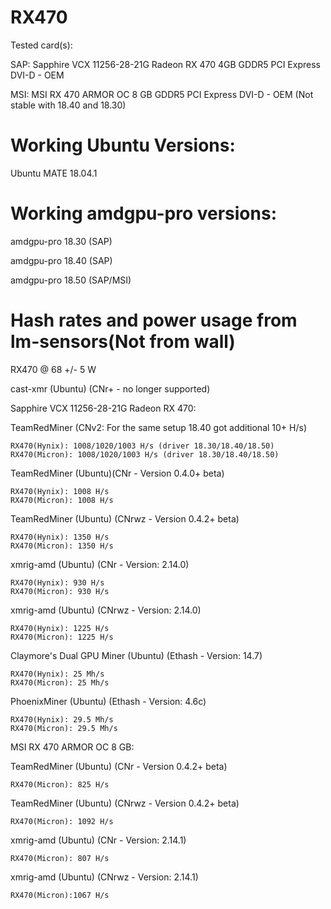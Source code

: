 # RX470
Tested card(s):

SAP: Sapphire VCX 11256-28-21G Radeon RX 470 4GB GDDR5 PCI Express DVI-D - OEM

MSI: MSI RX 470 ARMOR OC 8 GB GDDR5 PCI Express DVI-D - OEM (Not stable with 18.40 and 18.30)

# Working Ubuntu Versions:

Ubuntu MATE 18.04.1

# Working amdgpu-pro versions:

amdgpu-pro 18.30 (SAP)

amdgpu-pro 18.40 (SAP)

amdgpu-pro 18.50 (SAP/MSI)

# Hash rates and power usage from lm-sensors(Not from wall)

RX470 @ 68 +/- 5 W

cast-xmr (Ubuntu) (CNr+ - no longer supported)

Sapphire VCX 11256-28-21G Radeon RX 470:

TeamRedMiner (CNv2: For the same setup 18.40 got additional 10+ H/s)

    RX470(Hynix): 1008/1020/1003 H/s (driver 18.30/18.40/18.50)
    RX470(Micron): 1008/1020/1003 H/s (driver 18.30/18.40/18.50)

TeamRedMiner (Ubuntu)(CNr - Version 0.4.0+ beta)

    RX470(Hynix): 1008 H/s
    RX470(Micron): 1008 H/s

TeamRedMiner (Ubuntu) (CNrwz - Version 0.4.2+ beta)

    RX470(Hynix): 1350 H/s
    RX470(Micron): 1350 H/s


xmrig-amd (Ubuntu) (CNr - Version: 2.14.0)

    RX470(Hynix): 930 H/s
    RX470(Micron): 930 H/s

xmrig-amd (Ubuntu) (CNrwz - Version: 2.14.0)

    RX470(Hynix): 1225 H/s
    RX470(Micron): 1225 H/s


Claymore's Dual GPU Miner (Ubuntu) (Ethash - Version: 14.7)

    RX470(Hynix): 25 Mh/s
    RX470(Micron): 25 Mh/s


PhoenixMiner (Ubuntu) (Ethash - Version: 4.6c)

    RX470(Hynix): 29.5 Mh/s
    RX470(Micron): 29.5 Mh/s


MSI RX 470 ARMOR OC 8 GB:

TeamRedMiner (Ubuntu) (CNr - Version 0.4.2+ beta)

    RX470(Micron): 825 H/s

TeamRedMiner (Ubuntu) (CNrwz - Version 0.4.2+ beta)

    RX470(Micron): 1092 H/s

xmrig-amd (Ubuntu) (CNr - Version: 2.14.1)

    RX470(Micron): 807 H/s

xmrig-amd (Ubuntu) (CNrwz - Version: 2.14.1)

    RX470(Micron):1067 H/s

